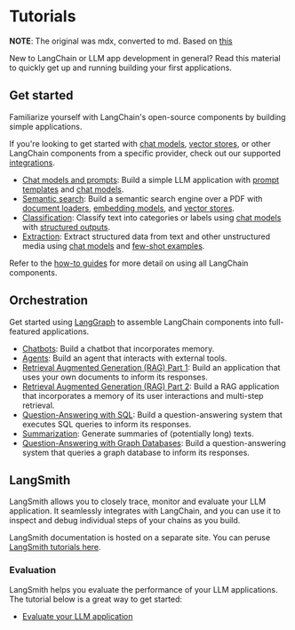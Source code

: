 # Tutorials

**NOTE**: The original was mdx, converted to md. Based on [this](https://github.com/langchain-ai/langchain/tree/master/docs/docs/tutorials)

New to LangChain or LLM app development in general? Read this material to quickly get up and running building your first applications.

## Get started

Familiarize yourself with LangChain's open-source components by building simple applications.

If you're looking to get started with [chat models](https://github.com/langchain-ai/langchain/tree/master/docs/docs/integrations/chat/), [vector stores](https://github.com/langchain-ai/langchain/tree/master/docs/docs/integrations/vectorstores/),
or other LangChain components from a specific provider, check out our supported [integrations](https://github.com/langchain-ai/langchain/tree/master/docs/docs/integrations/providers/).

- [Chat models and prompts](llm_chain.ipynb): Build a simple LLM application with [prompt templates](https://github.com/langchain-ai/langchain/tree/master/docs/docs/concepts/prompt_templates) and [chat models](https://github.com/langchain-ai/langchain/tree/master/docs/docs/concepts/chat_models).
- [Semantic search](retrievers.ipynb): Build a semantic search engine over a PDF with [document loaders](https://github.com/langchain-ai/langchain/tree/master/docs/docs/concepts/document_loaders), [embedding models](https://github.com/langchain-ai/langchain/tree/master/docs/docs/concepts/embedding_models/), and [vector stores](https://github.com/langchain-ai/langchain/tree/master/docs/docs/concepts/vectorstores/).
- [Classification](classification.ipynb): Classify text into categories or labels using [chat models](https://github.com/langchain-ai/langchain/tree/master/docs/docs/concepts/chat_models) with [structured outputs](https://github.com/langchain-ai/langchain/tree/master/docs/docs/concepts/structured_outputs/).
- [Extraction](extraction.ipynb): Extract structured data from text and other unstructured media using [chat models](https://github.com/langchain-ai/langchain/tree/master/docs/docs/concepts/chat_models) and [few-shot examples](https://github.com/langchain-ai/langchain/tree/master/docs/docs/concepts/few_shot_prompting/).

Refer to the [how-to guides](https://github.com/langchain-ai/langchain/tree/master/docs/docs/how_to) for more detail on using all LangChain components.

## Orchestration

Get started using [LangGraph](https://langchain-ai.github.io/langgraph/) to assemble LangChain components into full-featured applications.

- [Chatbots](chatbot.ipynb): Build a chatbot that incorporates memory.
- [Agents](agents.ipynb): Build an agent that interacts with external tools.
- [Retrieval Augmented Generation (RAG) Part 1](rag.ipynb): Build an application that uses your own documents to inform its responses.
- [Retrieval Augmented Generation (RAG) Part 2](qa_chat_history.ipynb): Build a RAG application that incorporates a memory of its user interactions and multi-step retrieval.
- [Question-Answering with SQL](sql_qa.ipynb): Build a question-answering system that executes SQL queries to inform its responses.
- [Summarization](summarization.ipynb): Generate summaries of (potentially long) texts.
- [Question-Answering with Graph Databases](graph.ipynb): Build a question-answering system that queries a graph database to inform its responses.

## LangSmith

LangSmith allows you to closely trace, monitor and evaluate your LLM application.
It seamlessly integrates with LangChain, and you can use it to inspect and debug individual steps of your chains as you build.

LangSmith documentation is hosted on a separate site.
You can peruse [LangSmith tutorials here](https://docs.smith.langchain.com/).

### Evaluation

LangSmith helps you evaluate the performance of your LLM applications. The tutorial below is a great way to get started:

- [Evaluate your LLM application](https://docs.smith.langchain.com/tutorials/Developers/evaluation)
